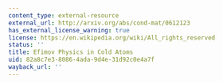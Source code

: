 ```yaml
---
content_type: external-resource
external_url: http://arxiv.org/abs/cond-mat/0612123
has_external_license_warning: true
license: https://en.wikipedia.org/wiki/All_rights_reserved
status: ''
title: Efimov Physics in Cold Atoms
uid: 82a8c7e3-8086-4ada-9d4e-31d92c0e4a7f
wayback_url: ''
---
```


